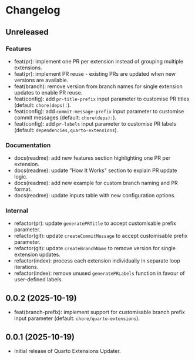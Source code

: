 # Changelog

## Unreleased

### Features

- feat(pr): implement one PR per extension instead of grouping multiple extensions.
- feat(pr): implement PR reuse - existing PRs are updated when new versions are available.
- feat(branch): remove version from branch names for single extension updates to enable PR reuse.
- feat(config): add `pr-title-prefix` input parameter to customise PR titles (default: `chore(deps):`).
- feat(config): add `commit-message-prefix` input parameter to customise commit messages (default: `chore(deps):`).
- feat(config): add `pr-labels` input parameter to customise PR labels (default: `dependencies,quarto-extensions`).

### Documentation

- docs(readme): add new features section highlighting one PR per extension.
- docs(readme): update "How It Works" section to explain PR update logic.
- docs(readme): add new example for custom branch naming and PR format.
- docs(readme): update inputs table with new configuration options.

### Internal

- refactor(pr): update `generatePRTitle` to accept customisable prefix parameter.
- refactor(git): update `createCommitMessage` to accept customisable prefix parameter.
- refactor(git): update `createBranchName` to remove version for single extension updates.
- refactor(index): process each extension individually in separate loop iterations.
- refactor(index): remove unused `generatePRLabels` function in favour of user-defined labels.

## 0.0.2 (2025-10-19)

- feat(branch-prefix): implement support for customisable branch prefix input parameter (default: `chore/quarto-extensions`).

## 0.0.1 (2025-10-19)

- Initial release of Quarto Extensions Updater.
